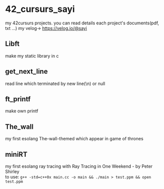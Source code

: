# 42_cursurs_sayi

my 42cursurs projects.
you can read details each project's documents(pdf, txt ...)
my velog-> https://velog.io/@sayi

## Libft
make my static library in c

## get_next_line
read line which terminated by new line(\n) or null

## ft_printf
make own printf

## The_wall
my first esolang The-wall-themed which appear in game of thrones

## miniRT
my first esolang ray tracing with Ray Tracing in One Weekend - by Peter Shirley  
to use: 
```g++ -std=c++0x main.cc -o main && ./main > test.ppm && open test.ppm```
